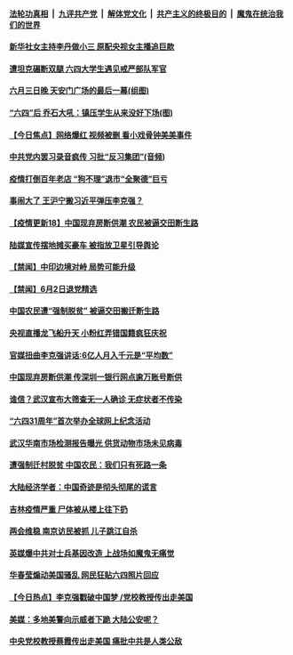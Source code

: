

####  [法轮功真相](../../../../basic/blob/master/README.md?t=06031601) &nbsp;|&nbsp; [九评共产党](../../../../9ping.md/blob/master/README.md?t=06031601) &nbsp;|&nbsp; [解体党文化](../../../../jtdwh.md/blob/master/README.md?t=06031601)  &nbsp;|&nbsp; [共产主义的终极目的](../../../../gczydzjmd.md/blob/master/README.md?t=06031601) &nbsp;|&nbsp; [魔鬼在统治我们的世界](../../../../mgztzwmdsj.md/blob/master/README.md?t=06031601) 

#### [新华社女主持李丹做小三 原配央视女主播追巨款](../pages/prog204/a102862141.md?t=06031601) 

#### [遭坦克碾断双腿 六四大学生遇见戒严部队军官](../pages/prog204/a102862064.md?t=06031601) 

#### [六月三日晚 天安门广场的最后一幕(组图)](../pages/prog204/a102862109.md?t=06031601) 

#### [“六四”后 乔石大吼：镇压学生从来没好下场(图)](../pages/prog204/a102862093.md?t=06031601) 

#### [【今日焦点】网络爆红 视频被删 看小戏骨钟美美事件](../pages/prog204/a102862078.md?t=06031601) 

#### [中共党内罢习录音疯传 习批“反习集团”(音频)](../pages/prog204/a102862024.md?t=06031601) 

#### [疫情打倒百年老店 “狗不理”退市“全聚德”巨亏](../pages/prog204/a102862000.md?t=06031601) 

#### [事闹大了 王沪宁搬习近平弹压李克强？](../pages/prog204/a102861988.md?t=06031601) 

#### [【疫情更新18】中国现弃房断供潮 农民被逼交田断生路](../pages/prog204/a102860375.md?t=06031601) 

#### [陆媒宣传摆地摊买豪车 被指放卫星引导舆论](../pages/prog204/a102861934.md?t=06031601) 

#### [【禁闻】中印边境对峙 局势可能升级](../pages/prog204/a102861922.md?t=06031601) 

#### [【禁闻】6月2日退党精选](../pages/prog204/a102861879.md?t=06031601) 

#### [中国农民遭“强制脱贫” 被逼交田搬迁断生路](../pages/prog204/a102861876.md?t=06031601) 

#### [央视直播龙飞船升天 小粉红弄错国籍疯狂庆祝](../pages/prog204/a102861831.md?t=06031601) 

#### [官媒扭曲李克强讲话:6亿人月入千元是“平均数”](../pages/prog204/a102861808.md?t=06031601) 

#### [中国现弃房断供潮 传深圳一银行网点逾万账号断供](../pages/prog204/a102861764.md?t=06031601) 

#### [谁信？武汉宣布大筛查无一人确诊 无症状者不传染](../pages/prog204/a102861725.md?t=06031601) 

#### [“六四31周年”首次举办全球网上纪念活动](../pages/prog204/a102861672.md?t=06031601) 

#### [武汉华南市场检测报告曝光 供货动物市场未见病毒](../pages/prog204/a102861629.md?t=06031601) 

#### [遭强制迁村脱贫 中国农民：我们只有死路一条](../pages/prog204/a102861583.md?t=06031601) 

#### [大陆经济学者：中国奇迹是彻头彻尾的谎言](../pages/prog204/a102861549.md?t=06031601) 

#### [吉林疫情严重 尸体被从楼上往下扔](../pages/prog204/a102861524.md?t=06031601) 

#### [两会维稳 南京访民被抓 儿子跳江自杀](../pages/prog204/a102861527.md?t=06031601) 

#### [英媒爆中共对士兵基因改造 上战场如魔鬼无痛觉](../pages/prog204/a102861522.md?t=06031601) 

#### [华春莹煽动美国骚乱 网民狂贴六四照片回应](../pages/prog204/a102861496.md?t=06031601) 

#### [【今日热点】李克强戳破中国梦 /党校教授传出走美国](../pages/prog204/a102861441.md?t=06031601) 

#### [美媒：多地美警向示威者下跪 大陆公安呢？](../pages/prog204/a102861440.md?t=06031601) 


#### [中央党校教授蔡霞传出走美国 痛批中共是人类公敌](../pages/prog204/a102861390.md?t=06031601) 

